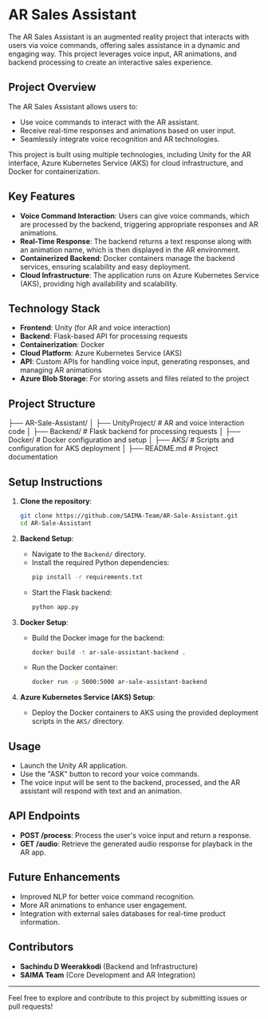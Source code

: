 # AR Sales Assistant

The AR Sales Assistant is an augmented reality project that interacts with users via voice commands, offering sales assistance in a dynamic and engaging way. This project leverages voice input, AR animations, and backend processing to create an interactive sales experience.

## Project Overview

The AR Sales Assistant allows users to:
- Use voice commands to interact with the AR assistant.
- Receive real-time responses and animations based on user input.
- Seamlessly integrate voice recognition and AR technologies.

This project is built using multiple technologies, including Unity for the AR interface, Azure Kubernetes Service (AKS) for cloud infrastructure, and Docker for containerization.

## Key Features

- **Voice Command Interaction**: Users can give voice commands, which are processed by the backend, triggering appropriate responses and AR animations.
- **Real-Time Response**: The backend returns a text response along with an animation name, which is then displayed in the AR environment.
- **Containerized Backend**: Docker containers manage the backend services, ensuring scalability and easy deployment.
- **Cloud Infrastructure**: The application runs on Azure Kubernetes Service (AKS), providing high availability and scalability.

## Technology Stack

- **Frontend**: Unity (for AR and voice interaction)
- **Backend**: Flask-based API for processing requests
- **Containerization**: Docker
- **Cloud Platform**: Azure Kubernetes Service (AKS)
- **API**: Custom APIs for handling voice input, generating responses, and managing AR animations
- **Azure Blob Storage**: For storing assets and files related to the project

## Project Structure
├── AR-Sale-Assistant/ │ ├── UnityProject/ # AR and voice interaction code │ ├── Backend/ # Flask backend for processing requests │ ├── Docker/ # Docker configuration and setup │ ├── AKS/ # Scripts and configuration for AKS deployment │ ├── README.md # Project documentation


## Setup Instructions

1. **Clone the repository**:
    ```bash
    git clone https://github.com/SAIMA-Team/AR-Sale-Assistant.git
    cd AR-Sale-Assistant
    ```

2. **Backend Setup**:
    - Navigate to the `Backend/` directory.
    - Install the required Python dependencies:
        ```bash
        pip install -r requirements.txt
        ```
    - Start the Flask backend:
        ```bash
        python app.py
        ```

3. **Docker Setup**:
    - Build the Docker image for the backend:
        ```bash
        docker build -t ar-sale-assistant-backend .
        ```
    - Run the Docker container:
        ```bash
        docker run -p 5000:5000 ar-sale-assistant-backend
        ```

4. **Azure Kubernetes Service (AKS) Setup**:
    - Deploy the Docker containers to AKS using the provided deployment scripts in the `AKS/` directory.

## Usage

- Launch the Unity AR application.
- Use the "ASK" button to record your voice commands.
- The voice input will be sent to the backend, processed, and the AR assistant will respond with text and an animation.
  
## API Endpoints

- **POST /process**: Process the user's voice input and return a response.
- **GET /audio**: Retrieve the generated audio response for playback in the AR app.

## Future Enhancements

- Improved NLP for better voice command recognition.
- More AR animations to enhance user engagement.
- Integration with external sales databases for real-time product information.


## Contributors

- **Sachindu D Weerakkodi** (Backend and Infrastructure)
- **SAIMA Team** (Core Development and AR Integration)

---

Feel free to explore and contribute to this project by submitting issues or pull requests!



